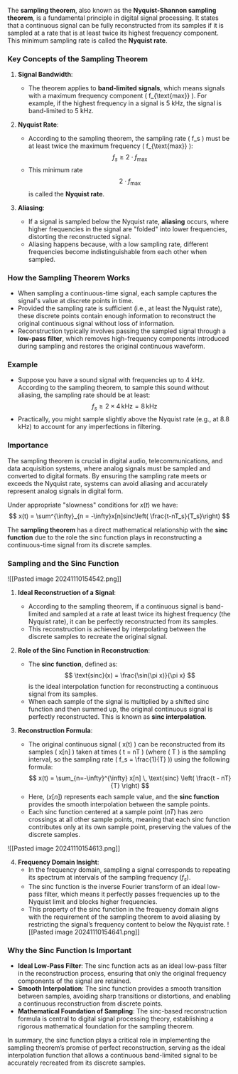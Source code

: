 
The **sampling theorem**, also known as the **Nyquist-Shannon sampling theorem**, is a fundamental principle in digital signal processing. It states that a continuous signal can be fully reconstructed from its samples if it is sampled at a rate that is at least twice its highest frequency component. This minimum sampling rate is called the **Nyquist rate**.

### Key Concepts of the Sampling Theorem

1. **Signal Bandwidth**:
   - The theorem applies to **band-limited signals**, which means signals with a maximum frequency component \( f_{\text{max}} \). For example, if the highest frequency in a signal is 5 kHz, the signal is band-limited to 5 kHz.

2. **Nyquist Rate**:
   - According to the sampling theorem, the sampling rate \( f_s \) must be at least twice the maximum frequency \( f_{\text{max}} \):
     $$
     f_s \geq 2 \cdot f_{\text{max}}
     $$
   - This minimum rate $$2 \cdot f_{\text{max}}$$ is called the **Nyquist rate**.

3. **Aliasing**:
   - If a signal is sampled below the Nyquist rate, **aliasing** occurs, where higher frequencies in the signal are "folded" into lower frequencies, distorting the reconstructed signal.
   - Aliasing happens because, with a low sampling rate, different frequencies become indistinguishable from each other when sampled.

### How the Sampling Theorem Works

- When sampling a continuous-time signal, each sample captures the signal's value at discrete points in time.
- Provided the sampling rate is sufficient (i.e., at least the Nyquist rate), these discrete points contain enough information to reconstruct the original continuous signal without loss of information.
- Reconstruction typically involves passing the sampled signal through a **low-pass filter**, which removes high-frequency components introduced during sampling and restores the original continuous waveform.

### Example

- Suppose you have a sound signal with frequencies up to 4 kHz. According to the sampling theorem, to sample this sound without aliasing, the sampling rate should be at least:
  $$
  f_s \geq 2 \times 4 \, \text{kHz} = 8 \, \text{kHz}
  $$
- Practically, you might sample slightly above the Nyquist rate (e.g., at 8.8 kHz) to account for any imperfections in filtering.

### Importance

The sampling theorem is crucial in digital audio, telecommunications, and data acquisition systems, where analog signals must be sampled and converted to digital formats. By ensuring the sampling rate meets or exceeds the Nyquist rate, systems can avoid aliasing and accurately represent analog signals in digital form.

Under appropriate "slowness" conditions for $x(t)$ we have:
$$
x(t) = \sum^{\infty}_{n = -\infty}x[n]sinc\left( \frac{t-nT_s}{T_s}\right)
$$

The **sampling theorem** has a direct mathematical relationship with the **sinc function** due to the role the sinc function plays in reconstructing a continuous-time signal from its discrete samples.

### Sampling and the Sinc Function

![[Pasted image 20241110154542.png]]


1. **Ideal Reconstruction of a Signal**:
   - According to the sampling theorem, if a continuous signal is band-limited and sampled at a rate at least twice its highest frequency (the Nyquist rate), it can be perfectly reconstructed from its samples.
   - This reconstruction is achieved by interpolating between the discrete samples to recreate the original signal.

2. **Role of the Sinc Function in Reconstruction**:
   - The **sinc function**, defined as:
     $$
     \text{sinc}(x) = \frac{\sin(\pi x)}{\pi x}
     $$
     is the ideal interpolation function for reconstructing a continuous signal from its samples.
   - When each sample of the signal is multiplied by a shifted sinc function and then summed up, the original continuous signal is perfectly reconstructed. This is known as **sinc interpolation**.

3. **Reconstruction Formula**:
   - The original continuous signal \( x(t) \) can be reconstructed from its samples \( x[n] \) taken at times \( t = nT \) (where \( T \) is the sampling interval, so the sampling rate \( f_s = \frac{1}{T} \)) using the following formula:
     $$
     x(t) = \sum_{n=-\infty}^{\infty} x[n] \, \text{sinc} \left( \frac{t - nT}{T} \right)
     $$
   - Here, $( x[n] )$ represents each sample value, and the **sinc function** provides the smooth interpolation between the sample points.
   - Each sinc function centered at a sample point $( nT )$ has zero crossings at all other sample points, meaning that each sinc function contributes only at its own sample point, preserving the values of the discrete samples.

![[Pasted image 20241110154613.png]]

4. **Frequency Domain Insight**:
   - In the frequency domain, sampling a signal corresponds to repeating its spectrum at intervals of the sampling frequency $( f_s )$.
   - The sinc function is the inverse Fourier transform of an ideal low-pass filter, which means it perfectly passes frequencies up to the Nyquist limit and blocks higher frequencies.
   - This property of the sinc function in the frequency domain aligns with the requirement of the sampling theorem to avoid aliasing by restricting the signal’s frequency content to below the Nyquist rate.
![[Pasted image 20241110154641.png]]


### Why the Sinc Function Is Important

- **Ideal Low-Pass Filter**: The sinc function acts as an ideal low-pass filter in the reconstruction process, ensuring that only the original frequency components of the signal are retained.
- **Smooth Interpolation**: The sinc function provides a smooth transition between samples, avoiding sharp transitions or distortions, and enabling a continuous reconstruction from discrete points.
- **Mathematical Foundation of Sampling**: The sinc-based reconstruction formula is central to digital signal processing theory, establishing a rigorous mathematical foundation for the sampling theorem.

In summary, the sinc function plays a critical role in implementing the sampling theorem’s promise of perfect reconstruction, serving as the ideal interpolation function that allows a continuous band-limited signal to be accurately recreated from its discrete samples.